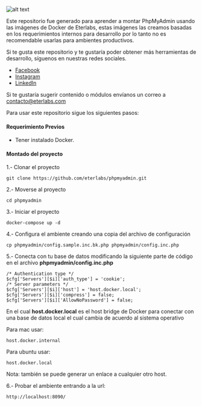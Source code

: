 ![alt text](https://www.eterlabs.com/wp-content/uploads/2021/02/cropped-eterlabs-2.png)

Este repositorio fue generado para aprender a montar PhpMyAdmin usando las imágenes de Docker de Eterlabs, estas imágenes las creamos basadas en los requerimientos internos para desarrollo por lo tanto no es recomendable usarlas para ambientes productivos.


Si te gusta este repositorio y te gustaría poder obtener más herramientas de desarrollo, síguenos en nuestras redes sociales.


* [Facebook](https://www.facebook.com/eterlabsmx)
* [Instagram](https://www.instagram.com/eterlabsmx/)
* [LinkedIn](https://www.linkedin.com/company/eterlabs)


Si te gustaría sugerir contenido o módulos envíanos un correo a contacto@eterlabs.com

Para usar este repositorio sigue los siguientes pasos:

#### Requerimiento Previos

* Tener instalado Docker.

#### Montado del proyecto

1.- Clonar el proyecto
```
git clone https://github.com/eterlabs/phpmyadmin.git
```

2.- Moverse al proyecto
```
cd phpmyadmin
```

3.- Iniciar el proyecto
```
docker-compose up -d
```

4.- Configura el ambiente creando una copia del archivo de configuración
```
cp phpmyadmin/config.sample.inc.bk.php phpmyadmin/config.inc.php
```

5.- Conecta con tu base de datos modificando la siguiente parte de código en el archivo **phpmyadmin/config.inc.php**
```
/* Authentication type */
$cfg['Servers'][$i]['auth_type'] = 'cookie';
/* Server parameters */
$cfg['Servers'][$i]['host'] = 'host.docker.local';
$cfg['Servers'][$i]['compress'] = false;
$cfg['Servers'][$i]['AllowNoPassword'] = false;
``` 

En el cual **host.docker.local** es el host bridge de Docker para conectar con una base de datos local el cual cambia de acuerdo al sistema operativo

Para mac usar:
```
host.docker.internal
```
Para ubuntu usar:
```
host.docker.local
```
Nota: también se puede generar un enlace a cualquier otro host.

6.- Probar el ambiente entrando a la url:
```
http://localhost:8090/
```
